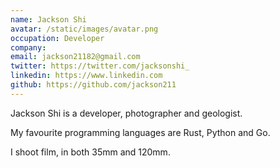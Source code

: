 ```yaml
---
name: Jackson Shi
avatar: /static/images/avatar.png
occupation: Developer
company:
email: jackson21182@gmail.com
twitter: https://twitter.com/jacksonshi_
linkedin: https://www.linkedin.com
github: https://github.com/jackson211
---
```


Jackson Shi is a developer, photographer and geologist.

My favourite programming languages are Rust, Python and Go.

I shoot film, in both 35mm and 120mm.
